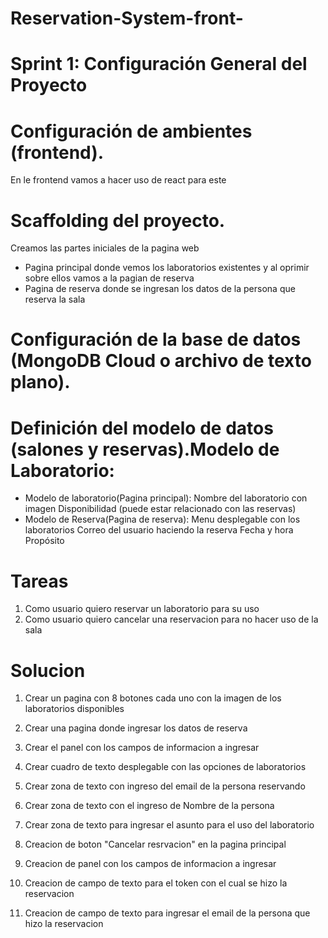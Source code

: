 # Reservation-System-front-
# Sprint 1: Configuración General del Proyecto

# Configuración de ambientes (frontend).
En le frontend vamos a hacer uso de react para este

# Scaffolding del proyecto.
Creamos las partes iniciales de la pagina web
- Pagina principal donde vemos los laboratorios existentes y al oprimir sobre ellos vamos a la pagian de reserva
- Pagina de reserva donde se ingresan los datos de la persona que reserva la sala

# Configuración de la base de datos (MongoDB Cloud o archivo de texto plano).
# Definición del modelo de datos (salones y reservas).Modelo de Laboratorio:
- Modelo de laboratorio(Pagina principal):
    Nombre del laboratorio con imagen
    Disponibilidad (puede estar relacionado con las reservas)
- Modelo de Reserva(Pagina de reserva):
    Menu desplegable con los laboratorios
    Correo del usuario haciendo la reserva
    Fecha y hora
    Propósito

# Tareas
1. Como usuario quiero reservar un laboratorio para su uso
2. Como usuario quiero cancelar una reservacion para no hacer uso de la sala

# Solucion
1. Crear un pagina con 8 botones cada uno con la imagen de los laboratorios disponibles
2. Crear una pagina donde ingresar los datos de reserva
3. Crear el panel con los campos de informacion a ingresar
4. Crear cuadro de texto desplegable con las opciones de laboratorios
5. Crear zona de texto con ingreso del email de la persona reservando 
6. Crear zona de texto con el ingreso de Nombre de la persona
7. Crear zona de texto para ingresar el asunto para el uso del laboratorio

1. Creacion de boton "Cancelar resrvacion" en la pagina principal
2. Creacion de panel con los campos de informacion a ingresar
3. Creacion de campo de texto para el token con el cual se hizo la reservacion
4. Creacion de campo de texto para ingresar el email de la persona que hizo la reservacion